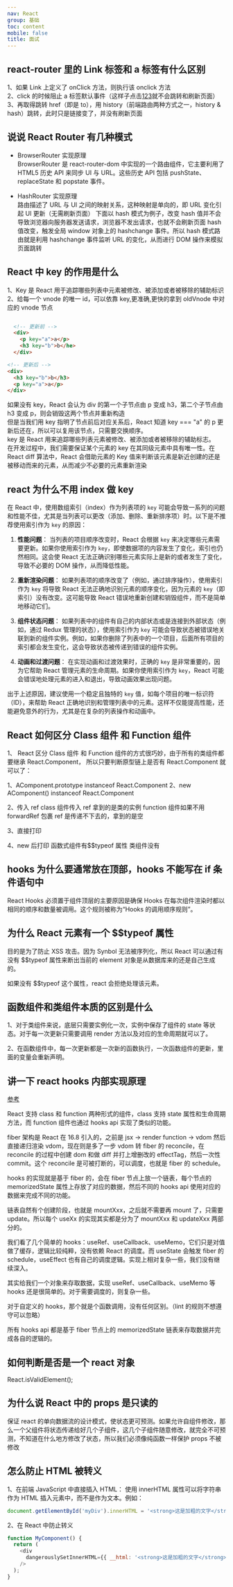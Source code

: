 ```yaml
---
nav: React
group: 基础
toc: content
mobile: false
title: 面试
---
```


## react-router 里的 Link 标签和 a 标签有什么区别

1、如果 Link 上定义了 onClick 方法，则执行该 onclick 方法  
2、click 的时候阻止 a 标签默认事件（这样子点击<a href="/abc">123</a>就不会跳转和刷新页面）  
3、再取得跳转 href（即是 to），用 history（前端路由两种方式之一，history & hash）跳转，此时只是链接变了，并没有刷新页面

## 说说 React Router 有几种模式

- BrowserRouter 实现原理  
  BrowserRouter 是 react-router-dom 中实现的一个路由组件，它主要利用了 HTML5 历史 API 来同步 UI 与 URL。这些历史 API 包括 pushState、replaceState 和 popstate 事件。

- HashRouter 实现原理  
   路由描述了 URL 与 UI 之间的映射关系，这种映射是单向的，即 URL 变化引起 UI 更新（无需刷新页面）
  下面以 hash 模式为例子，改变 hash 值并不会导致浏览器向服务器发送请求，浏览器不发出请求，也就不会刷新页面
  hash 值改变，触发全局 window 对象上的 hashchange 事件。所以 hash 模式路由就是利用 hashchange 事件监听 URL 的变化，从而进行 DOM 操作来模拟页面跳转

## React 中 key 的作用是什么

1、Key 是 React 用于追踪哪些列表中元素被修改、被添加或者被移除的辅助标识  
2、给每一个 vnode 的唯一 id，可以依靠 key,更准确,更快的拿到 oldVnode 中对应的 vnode 节点

```html

  <!-- 更新前 -->
  <div>
    <p key="a">a</p>
    <h3 key="b">b</he>
  </div>

<!-- 更新后 -->
<div>
  <h3 key="b">b</h3>
  <p key="a">a</p>
</div>
```

如果没有 key，React 会认为 div 的第一个子节点由 p 变成 h3，第二个子节点由 h3 变成 p，则会销毁这两个节点并重新构造  
但是当我们用 key 指明了节点前后对应关系后，React 知道 key === "a" 的 p 更新后还在，所以可以复用该节点，只需要交换顺序。  
key 是 React 用来追踪哪些列表元素被修改、被添加或者被移除的辅助标志。  
在开发过程中，我们需要保证某个元素的 key 在其同级元素中具有唯一性。在 React diff 算法中，React 会借助元素的 Key 值来判断该元素是新近创建的还是被移动而来的元素，从而减少不必要的元素重新渲染

## react 为什么不用 index 做 key

在 React 中，使用数组索引（index）作为列表项的 `key` 可能会导致一系列的问题和性能不佳，尤其是当列表可以更改（添加、删除、重新排序项）时。以下是不推荐使用索引作为 `key` 的原因：

1. **性能问题**：
   当列表的项目顺序改变时，React 会根据 `key` 来决定哪些元素需要更新。如果你使用索引作为 `key`，即使数据项的内容发生了变化，索引也仍然相同。这会使 React 无法正确识别哪些元素实际上是新的或者发生了变化，导致不必要的 DOM 操作，从而降低性能。

2. **重新渲染问题**：
   如果列表项的顺序改变了（例如，通过排序操作），使用索引作为 `key` 将导致 React 无法正确地识别元素的顺序变化，因为元素的 `key`（即索引）没有改变。这可能导致 React 错误地重新创建和销毁组件，而不是简单地移动它们。

3. **组件状态问题**：
   如果列表中的组件有自己的内部状态或是连接到外部状态（例如，通过 Redux 管理的状态），使用索引作为 `key` 可能会导致状态被错误地关联到新的组件实例。例如，如果你删除了列表中的一个项目，后面所有项目的索引都会发生变化，这会导致状态被传递到错误的组件实例。

4. **动画和过渡问题**：
   在实现动画和过渡效果时，正确的 `key` 是非常重要的，因为它帮助 React 管理元素的生命周期。如果你使用索引作为 `key`，React 可能会错误地处理元素的进入和退出，导致动画效果出现问题。

出于上述原因，建议使用一个稳定且独特的 `key` 值，如每个项目的唯一标识符（ID），来帮助 React 正确地识别和管理列表中的元素。这样不仅能提高性能，还能避免意外的行为，尤其是在复杂的列表操作和动画中。

## React 如何区分 Class 组件 和 Function 组件

1、 React 区分 Class 组件 和 Function 组件的方式很巧妙，由于所有的类组件都要继承 React.Component，
所以只要判断原型链上是否有 React.Component 就可以了：

1、AComponent.prototype instanceof React.Component
2、new AComponent() instanceof React.Component

2、传入 ref
class 组件传入 ref 拿到的是类的实例
function 组件如果不用 forwardRef 包裹 ref 是传递不下去的，拿到的是空

3、直接打印

4、new 后打印
函数式组件有$$typeof 属性
类组件没有

## hooks 为什么要通常放在顶部，hooks 不能写在 if 条件语句中

React Hooks 必须置于组件顶层的主要原因是确保 Hooks 在每次组件渲染时都以相同的顺序和数量被调用。这个规则被称为“Hooks 的调用顺序规则”。

## 为什么 React 元素有一个 $$typeof 属性

目的是为了防止 XSS 攻击。因为 Synbol 无法被序列化，所以 React 可以通过有没有 $$typeof 属性来断出当前的 element 对象是从数据库来的还是自己生成的。

如果没有 $$typeof 这个属性，react 会拒绝处理该元素。

## 函数组件和类组件本质的区别是什么

1、对于类组件来说，底层只需要实例化一次，实例中保存了组件的 state 等状态。对于每一次更新只需要调用 render 方法以及对应的生命周期就可以了。

2、在函数组件中，每一次更新都是一次新的函数执行，一次函数组件的更新，里面的变量会重新声明。

## 讲一下 react hooks 内部实现原理

<a target="_blank" href="https://juejin.cn/post/7203336895887114300">参考</a>

React 支持 class 和 function 两种形式的组件，class 支持 state 属性和生命周期方法，而 function 组件也通过 hooks api 实现了类似的功能。

fiber 架构是 React 在 16.8 引入的，之前是 jsx -> render function -> vdom 然后直接递归渲染 vdom，现在则是多了一步 vdom 转 fiber 的 reconcile，在 reconcile 的过程中创建 dom 和做 diff 并打上增删改的 effectTag，然后一次性 commit。这个 reconcile 是可被打断的，可以调度，也就是 fiber 的 schedule。

hooks 的实现就是基于 fiber 的，会在 fiber 节点上放一个链表，每个节点的 memorizedState 属性上存放了对应的数据，然后不同的 hooks api 使用对应的数据来完成不同的功能。

链表自然有个创建阶段，也就是 mountXxx，之后就不需要再 mount 了，只需要 update。所以每个 useXx 的实现其实都是分为了 mountXxx 和 updateXxx 两部分的。

我们看了几个简单的 hooks：useRef、useCallback、useMemo，它们只是对值做了缓存，逻辑比较纯粹，没有依赖 React 的调度。而 useState 会触发 fiber 的 schedule，useEffect 也有自己的调度逻辑。实现上相对复杂一些，我们没有继续深入。

其实给我们一个对象来存取数据，实现 useRef、useCallback、useMemo 等 hooks 还是很简单的。对于需要调度的，则复杂一些。

对于自定义的 hooks，那个就是个函数调用，没有任何区别。（lint 的规则不想遵守可以忽略）

所有 hooks api 都是基于 fiber 节点上的 memorizedState 链表来存取数据并完成各自的逻辑的。

## 如何判断是否是一个 react 对象

React.isValidElement();

## 为什么说 React 中的 props 是只读的

保证 react 的单向数据流的设计模式，使状态更可预测。如果允许自组件修改，那么一个父组件将状态传递给好几个子组件，这几个子组件随意修改，就完全不可预测，不知道在什么地方修改了状态，所以我们必须像纯函数一样保护 props 不被修改

## 怎么防止 HTML 被转义

1、在前端 JavaScript 中直接插入 HTML：
使用 innerHTML 属性可以将字符串作为 HTML 插入元素中，而不是作为文本。例如：

```js
document.getElementById('myDiv').innerHTML = '<strong>这是加粗的文字</strong>';
```

2、在 React 中防止转义

```js
function MyComponent() {
  return (
    <div
      dangerouslySetInnerHTML={{ __html: '<strong>这是加粗的文字</strong>' }}
    />
  );
}
```
